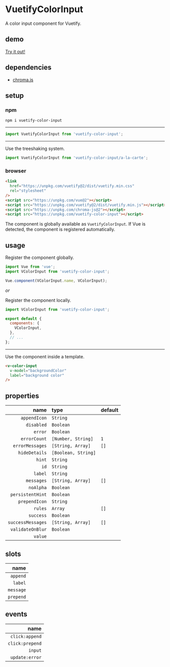 # VuetifyColorInput

A color input component for Vuetify.

## demo

[Try it out!](https://seregpie.github.io/VuetifyColorInput/)

## dependencies

- [chroma.js](https://github.com/gka/chroma.js)

## setup

### npm

```shell
npm i vuetify-color-input
```

---

```javascript
import VuetifyColorInput from 'vuetify-color-input';
```

---

Use the treeshaking system.

```javascript
import VuetifyColorInput from 'vuetify-color-input/a-la-carte';
```

### browser

```html
<link
  href="https://unpkg.com/vuetify@2/dist/vuetify.min.css"
  rel="stylesheet"
/>
<script src="https://unpkg.com/vue@2"></script>
<script src="https://unpkg.com/vuetify@2/dist/vuetify.min.js"></script>
<script src="https://unpkg.com/chroma-js@2"></script>
<script src="https://unpkg.com/vuetify-color-input"></script>
```

The component is globally available as `VuetifyColorInput`. If Vue is detected, the component is registered automatically.

## usage

Register the component globally.

```javascript
import Vue from 'vue';
import VColorInput from 'vuetify-color-input';

Vue.component(VColorInput.name, VColorInput);
```

*or*

Register the component locally.

```javascript
import VColorInput from 'vuetify-color-input';

export default {
  components: {
    VColorInput,
  },
  // ...
};
```

---

Use the component inside a template.

```html
<v-color-input
  v-model="backgroundColor"
  label="background color"
/>
```

## properties

| name | type | default |
| ---: | :--- | :--- |
| `appendIcon` | `String` | |
| `disabled` | `Boolean` | |
| `error` | `Boolean` | |
| `errorCount` | `[Number, String]` | `1` |
| `errorMessages` | `[String, Array]` | `[]` |
| `hideDetails` | `[Boolean, String]` | |
| `hint` | `String` | |
| `id` | `String` | |
| `label` | `String` | |
| `messages` | `[String, Array]` | `[]` |
| `noAlpha` | `Boolean` | |
| `persistentHint` | `Boolean` | |
| `prependIcon` | `String` | |
| `rules` | `Array` | `[]` |
| `success` | `Boolean` | |
| `successMessages` | `[String, Array]` | `[]` |
| `validateOnBlur` | `Boolean` | |
| `value` | | |

## slots

| name |
| ---: |
| `append` |
| `label` |
| `message` |
| `prepend` |

## events

| name |
| ---: |
| `click:append` |
| `click:prepend` |
| `input` |
| `update:error` |
